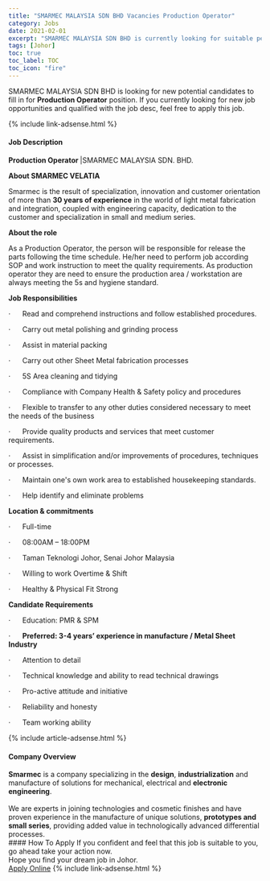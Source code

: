 ```yaml
---
title: "SMARMEC MALAYSIA SDN BHD Vacancies Production Operator" 
category: Jobs 
date: 2021-02-01 
excerpt: "SMARMEC MALAYSIA SDN BHD is currently looking for suitable person to fill in the Production Operator which positioned at Johor" 
tags: [Johor] 
toc: true 
toc_label: TOC 
toc_icon: "fire" 
--- 
```


<p>SMARMEC MALAYSIA SDN BHD is looking for new potential candidates to fill in for <b>Production Operator</b> position. If you currently looking for new job opportunities and qualified with the job desc, feel free to apply this job.
</p>{% include link-adsense.html %} 
<div><div><h4>Job Description</h4></div><div><div><span><div><p><strong>Production Operator </strong>|SMARMEC MALAYSIA SDN. BHD.</p><p><strong>About SMARMEC VELATIA</strong></p><p>Smarmec is the result of specialization, innovation and customer orientation of more than&#160;<strong>30 years of experience</strong>&#160;in the world of light metal fabrication and integration, coupled with engineering capacity, dedication to the customer and specialization in small and medium series.</p><p><strong>About the role</strong></p><p>As a Production Operator, the person will be responsible for release the parts following the time schedule. He/her need to perform job according SOP and work instruction to meet the quality requirements. As production operator they are need to ensure the production area / workstation are always meeting the 5s and hygiene standard.</p><p><strong>Job Responsibilities</strong></p><p>&#183;&#160;&#160;&#160;&#160;&#160;&#160;Read and comprehend instructions and follow established procedures.</p><p>&#183;&#160;&#160;&#160;&#160;&#160;&#160;Carry out metal polishing and grinding process</p><p>&#183;&#160;&#160;&#160;&#160;&#160;&#160;Assist in material packing</p><p>&#183;&#160;&#160;&#160;&#160;&#160;&#160;Carry out other Sheet Metal fabrication processes</p><p>&#183;&#160;&#160;&#160;&#160;&#160;&#160;5S Area cleaning and tidying</p><p>&#183;&#160;&#160;&#160;&#160;&#160;&#160;Compliance with Company Health &amp; Safety policy and procedures</p><p>&#183;&#160;&#160;&#160;&#160;&#160;&#160;Flexible to transfer to any other duties considered necessary to meet the needs of the business</p><p>&#183;&#160;&#160;&#160;&#160;&#160;&#160;Provide quality products and services that meet customer requirements.</p><p>&#183;&#160;&#160;&#160;&#160;&#160;&#160;Assist in simplification and/or improvements of procedures, techniques or processes.</p><p>&#183;&#160;&#160;&#160;&#160;&#160;&#160;Maintain one's own work area to established housekeeping standards.</p><p>&#183;&#160;&#160;&#160;&#160;&#160;&#160;Help identify and eliminate problems</p><p><strong>Location &amp; commitments</strong></p><p>&#183;&#160;&#160;&#160;&#160;&#160;&#160;Full-time</p><p>&#183;&#160;&#160;&#160;&#160;&#160;&#160;08:00AM &#8211; 18:00PM</p><p>&#183;&#160;&#160;&#160;&#160;&#160;&#160;Taman Teknologi Johor, Senai Johor Malaysia</p><p>&#183;&#160;&#160;&#160;&#160;&#160;&#160;Willing to work Overtime &amp; Shift</p><p>&#183;&#160;&#160;&#160;&#160;&#160;&#160;Healthy &amp; Physical Fit Strong</p><p><strong>Candidate Requirements</strong></p><p>&#183;&#160;&#160;&#160;&#160;&#160;&#160;Education: PMR &amp; SPM</p><p>&#183;&#160;&#160;&#160;&#160;&#160;&#160;<strong>Preferred: 3-4 years&#8217; experience&#160;in manufacture / Metal Sheet Industry</strong></p><p>&#183;&#160;&#160;&#160;&#160;&#160;&#160;Attention to detail</p><p>&#183;&#160;&#160;&#160;&#160;&#160;&#160;Technical knowledge and ability to read technical drawings</p><p>&#183;&#160;&#160;&#160;&#160;&#160;&#160;Pro-active attitude and initiative</p><p>&#183;&#160;&#160;&#160;&#160;&#160;&#160;Reliability and honesty</p><p>&#183;&#160;&#160;&#160;&#160;&#160;&#160;Team working ability</p></div></span></div></div></div> 
{% include article-adsense.html %} 
<div><div><h4>Company Overview</h4></div><div><div><span><div><div><strong>Smarmec</strong>&#160;is a company specializing in the&#160;<strong>design</strong>,&#160;<strong>industrialization</strong>&#160;and manufacture of solutions for mechanical, electrical and&#160;<strong>electronic engineering</strong>.<br>
<br>
We are experts in joining technologies and cosmetic finishes and have proven experience in the manufacture of unique solutions,&#160;<strong>prototypes and small series</strong>, providing added value in technologically advanced differential processes.</div></div></span></div></div></div> 
#### How To Apply 
If you confident and feel that this job is suitable to you, go ahead take your action now. <br/> 
Hope you find your dream job in Johor. <br/> 
<a href="https://www.jobstreet.com.my/en/job/production-operator-4474224?jobId=jobstreet-my-job-4474224&sectionRank=20&token=0~8c9ce4a9-5b56-4d25-ba7c-8c917cae6a66&fr=SRP%20View%20In%20New%20Ta" class="btn btn--info" target="_blank" rel="nofollow noopenner">Apply Online</a> 
{% include link-adsense.html %} 